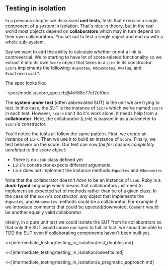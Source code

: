 ## Testing in isolation

In a previous chapter we discussed **unit tests**, tests that exercise a single
component of a system in isolation. That's nice in theory, but in the real world
most objects depend on **collaborators** which may in turn depend on their own
collaborators. You set out to test a single object and end up with a whole
sub-system.

Say we want to add the ability to calculate whether or not a link is
controversial. We're starting to have lot of score-related functionality so we
extract it into its own `Score` object that takes in a `Link` in its
constructor. `Score` implements the following: `#upvotes`, `#downvotes`,
`#value`, and `#controversial?`.

The spec looks like:

` spec/models/score_spec.rb@4df88c77ef2ef0dc

The **system under test** (often abbreviated SUT) is the unit we are trying to
test. In this case, the SUT is the instance of `Score` which we've named `score`
in each test. However, `score` can't do it's work alone. It needs help from a
**collaborator**. Here, the collaborator (`Link`) is passed in as a parameter to
`Score`'s constructor.

You'll notice the tests all follow the same pattern. First, we create an
instance of `Link`. Then we use it to build an instance of `Score`. Finally, we
test behavior on the score. Our test can now *fail for reasons completely
unrelated to the score object*:

* There is no `Link` class defined yet
* `Link`'s constructor expects different arguments
* `Link` does not implement the instance methods `#upvotes` and `#downvotes`

Note that the collaborator doesn't *have* to be an instance of `Link`. Ruby is a
**duck-typed** language which means that collaborators just need to implement an
expected set of methods rather than be of a given class. In the case of the
`Score`'s constructor, any object that implements the `#upvotes`, and
`#downvotes` methods could be a collaborator. For example if we introduce
comments that could be upvoted/downvoted, `Comment` would be another equally
valid collaborator.

Ideally, in a pure unit test we could isolate the SUT from its collaborators so
that only the SUT would cause our spec to fail. In fact, we should be able to
TDD the SUT even if collaborating components haven't been built yet.

<<[intermediate_testing/testing_in_isolation/test_doubles.md]

<<[intermediate_testing/testing_in_isolation/benefits.md]

<<[intermediate_testing/testing_in_isolation/a_pragmatic_approach.md]
